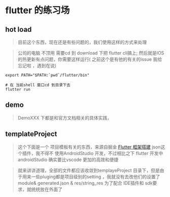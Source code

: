 # flutter 的练习场

## hot load

> 目前这个东西，现在还是有些问题的，我们使用这样的方式来处理

> 公司的电脑 不顶用 需要cd 到  download 下把 flutter cli搞上; 然后就是IOS 的热更新有点问题，你需要这样运行( 之前这个是有他的有关的issue 我给忘记啦 ，遇到在说)

```shell
export PATH="$PATH:`pwd`/flutter/bin"

# 在 当前shell 窗口cd 到目录下去
flutter run 

```

## demo

> DemoXXX 下都是和官方文档相关的具体实践，

## templateProject

> 这个下面是一个 项目模板有关的东西，来源自掘金 [Flutter 框架搭建](https://juejin.cn/column/7041029900316180494 )
> json这个插件，我不得不 使用AndroidStudio 开发，不过相比之下 flutter 开发中 androidStudio 确实要比vscode 更加的高效和便捷

> 就来讲讲道理，全部的文件都应该收敛到templayeProject 目录下，但是由于用来一些pluging都是项目级别的setting ，我就没有去改他们的设置了
> module& generated.json & res/string_res 为了配合 IDE插件和 sdk要求，就统统放在外面了